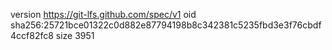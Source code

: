 version https://git-lfs.github.com/spec/v1
oid sha256:25721bce01322c0d882e87794198b8c342381c5235fbd3e3f76cbdf4ccf82fc8
size 3951
